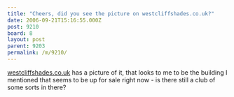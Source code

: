 ```yaml
---
title: "Cheers, did you see the picture on westcliffshades.co.uk?"
date: 2006-09-21T15:16:55.000Z
post: 9210
board: 8
layout: post
parent: 9203
permalink: /m/9210/
---
```

<a href="http://www.westcliffshades.co.uk">westcliffshades.co.uk</a> has a picture of it, that looks to me to be the building I mentioned that seems to be up for sale right now - is there still a club of some sorts in there?

